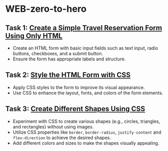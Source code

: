# WEB-zero-to-hero

## Task 1: [Create a Simple Travel Reservation Form Using Only HTML](/Task1,2/task1.html)

- Create an HTML form with basic input fields such as text input, radio buttons, checkboxes, and a submit button.
- Ensure the form has appropriate labels and structure.

## Task 2: [Style the HTML Form with CSS](/Task1,2/task2.css)

- Apply CSS styles to the form to improve its visual appearance.
- Use CSS to enhance the layout, fonts, and colors of the form elements.

## Task 3: [Create Different Shapes Using CSS](/Task%203/)

- Experiment with CSS to create various shapes (e.g., circles, triangles, and rectangles) without using images.
- Utilize CSS properties like `border`, `border-radius`, `justify-content` and `flex-direction` to achieve the desired shapes.
- Add different colors and sizes to make the shapes visually appealing.


 
